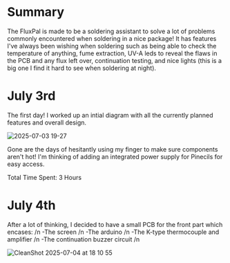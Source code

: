 <h1>Summary</h1>
The FluxPal is made to be a soldering assistant to solve a lot of problems commonly encountered when soldering in a nice package! It has features I've always been wishing when soldering such as being able to check the temperature of anything, fume extraction, UV-A leds to reveal the flaws in the PCB and any flux left over, continuation testing, and nice lights (this is a big one I find it hard to see when soldering at night).

<h1>July 3rd</h1>

The first day! I worked up an intial diagram with all the currently planned features and overall design. 

![2025-07-03 19-27](https://github.com/user-attachments/assets/78b04b8f-4215-4529-976d-e8db5431b451)


Gone are the days of hesitantly using my finger to make sure components aren't hot! 
I'm thinking of adding an integrated power supply for Pinecils for easy access.

Total Time Spent: 3 Hours

<h1>July 4th</h1>
After a lot of thinking, I decided to have a small PCB for the front part which encases: /n
-The screen /n
-The arduino /n
-The K-type thermocouple and amplifier /n
-The continuation buzzer circuit /n

![CleanShot 2025-07-04 at 18 10 55](https://github.com/user-attachments/assets/58cd0db2-f469-4e2f-94df-aac1f707457a)

